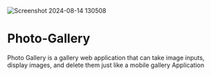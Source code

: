 ![Screenshot 2024-08-14 130508](https://github.com/user-attachments/assets/2fd147e5-cbe5-4836-ace1-279557d86ecf)
# Photo-Gallery
Photo Gallery is a gallery web application that can take image inputs, display images, and delete them just like a mobile gallery Application

